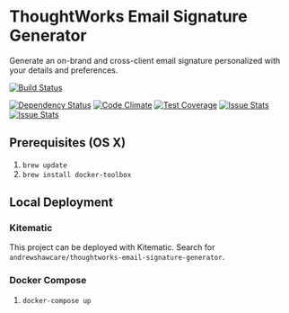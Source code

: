 # ThoughtWorks Email Signature Generator


Generate an on-brand and cross-client email signature personalized with your details and preferences.

[![Build Status](https://snap-ci.com/andrewshawcare/thoughtworks-email-signature-generator/branch/master/build_image)](https://snap-ci.com/andrewshawcare/thoughtworks-email-signature-generator/branch/master)

[![Dependency Status](https://david-dm.org/andrewshawcare/thoughtworks-email-signature-generator.svg)](https://david-dm.org/andrewshawcare/thoughtworks-email-signature-generator)
[![Code Climate](https://codeclimate.com/github/andrewshawcare/thoughtworks-email-signature-generator/badges/gpa.svg)](https://codeclimate.com/github/andrewshawcare/thoughtworks-email-signature-generator)
[![Test Coverage](https://codeclimate.com/github/andrewshawcare/thoughtworks-email-signature-generator/badges/coverage.svg)](https://codeclimate.com/github/andrewshawcare/thoughtworks-email-signature-generator)
[![Issue Stats](http://issuestats.com/github/andrewshawcare/thoughtworks-email-signature-generator/badge/pr?style=flat)](http://issuestats.com/github/andrewshawcare/thoughtworks-email-signature-generator)
[![Issue Stats](http://issuestats.com/github/andrewshawcare/thoughtworks-email-signature-generator/badge/issue?style=flat)](http://issuestats.com/github/andrewshawcare/thoughtworks-email-signature-generator)

## Prerequisites (OS X)

1. `brew update`
2. `brew install docker-toolbox`

## Local Deployment

### Kitematic

This project can be deployed with Kitematic. Search for `andrewshawcare/thoughtworks-email-signature-generator`.

### Docker Compose

1. `docker-compose up`
